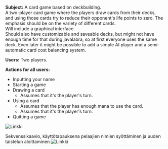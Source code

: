 **Subject:** A card game based on deckbuilding.  
A two-player card game where the players draw cards from their decks, and using
those cards try to reduce their opponent's life points to zero. The emphasis
should be on the variety of different cards.  
Will include a graphical interface.  
Should also have customizable and saveable decks, but might not have enough time for that during javalabra, so at first everyone uses the same deck.
Even later it might be possible to add a simple AI player and a semi-automatic card cost balancing system.

**Users:** Two players.

**Actions for all users:**

- Inputting your name
- Starting a game
- Drawing a card
  - Assumes that it's the player's turn.
- Using a card
  - Assumes that the player has enough mana to use the card.
  - Assumes that it's the player's turn.
- Quitting a game

![Linkki](http://yuml.me/da47c427)

Sekvenssikaavio, käyttötapauksena pelaajien nimien syöttäminen ja uuden taistelun aloittaminen
![Linkki](https://www.websequencediagrams.com/cgi-bin/cdraw?lz=TWFpbi0-KmdhbWU6CgAHBgAHBSBuZXdHYW1lV2luZG93KCkKZ2FtZS0-KkxvZ2luc2NyZWVuOgANB1N3aW5nVXRpbGl0aWVzOiBpbnZva2VMYXRlcigAJAspCgAbDi0-bABBCyBydW4oKQoACAstPipKRnIAgQQIIAAGBigiAHwFIgAbDwA9DWNyZWF0ZUNvbXBvbmVudHMoKgBJDwBPCHNldFZpc2libGUodHJ1ZSkKVXNlci0tPm5hbWVGaWVsZDE6IG5hbWUxAAgRMgATBjIKACEKLQCBQQ8AMwYAKAoADBQyAIFhD3BsYXllcjE6AAIVMgAHEGJhdHRsAIIXB0IABwUoADoHLCAALAcp&s=default)
